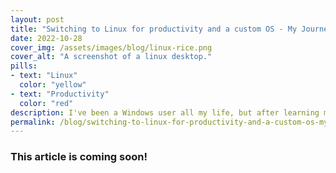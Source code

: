```yaml
---
layout: post
title: "Switching to Linux for productivity and a custom OS - My Journey."
date: 2022-10-28
cover_img: /assets/images/blog/linux-rice.png
cover_alt: "A screenshot of a linux desktop."
pills:
- text: "Linux"
  color: "yellow"
- text: "Productivity"
  color: "red"
description: I've been a Windows user all my life, but after learning more about Linux I wanted to experiment with building out my own OS experience from the ground up to suit my own productivity needs exactly.
permalink: /blog/switching-to-linux-for-productivity-and-a-custom-os-my-journey
---
```


### This article is coming soon!
